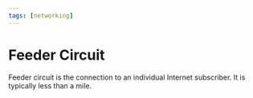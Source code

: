 ```yaml
---
tags: [networking]
---
```


# Feeder Circuit

Feeder circuit is the connection to an individual Internet subscriber. It is
typically less than a mile.
